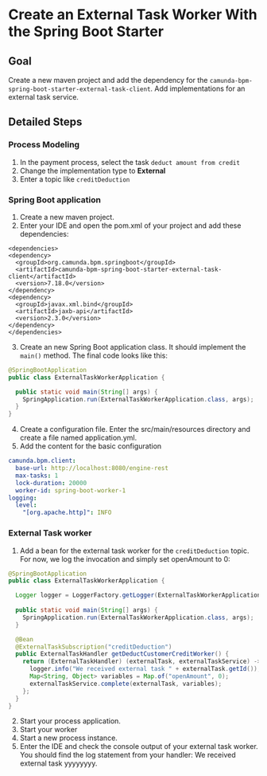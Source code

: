 # Create an External Task Worker With the Spring Boot Starter

## Goal

Create a new maven project and add the dependency for the `camunda-bpm-spring-boot-starter-external-task-client`.
Add implementations for an external task service.

## Detailed Steps
### Process Modeling
1. In the payment process, select the task `deduct amount from credit`
2. Change the implementation type to **External**
3. Enter a topic like `creditDeduction`

### Spring Boot application
1. Create a new maven project.
2. Enter your IDE and open the pom.xml of your project and add these dependencies:
```
<dependencies>
<dependency>
  <groupId>org.camunda.bpm.springboot</groupId>
  <artifactId>camunda-bpm-spring-boot-starter-external-task-client</artifactId>
  <version>7.18.0</version>
</dependency>
<dependency>
  <groupId>javax.xml.bind</groupId>
  <artifactId>jaxb-api</artifactId>
  <version>2.3.0</version>
</dependency>
</dependencies>
```
3. Create an new Spring Boot application class. It should implement the `main()` method. The final code looks like this:
```java
@SpringBootApplication
public class ExternalTaskWorkerApplication {

  public static void main(String[] args) {
    SpringApplication.run(ExternalTaskWorkerApplication.class, args);
  }
}
```
4. Create a configuration file. Enter the src/main/resources directory and create a file named application.yml.
5. Add the content for the basic configuration
```yaml
camunda.bpm.client:
  base-url: http://localhost:8080/engine-rest
  max-tasks: 1
  lock-duration: 20000
  worker-id: spring-boot-worker-1
logging:
  level:
    "[org.apache.http]": INFO
```

### External Task worker
1. Add a bean for the external task worker for the `creditDeduction` topic. For now, we log the invocation and simply set openAmount to 0:
```java
@SpringBootApplication
public class ExternalTaskWorkerApplication {

  Logger logger = LoggerFactory.getLogger(ExternalTaskWorkerApplication.class);
  
  public static void main(String[] args) {
    SpringApplication.run(ExternalTaskWorkerApplication.class, args);
  }

  @Bean
  @ExternalTaskSubscription("creditDeduction")
  public ExternalTaskHandler getDeductCustomerCreditWorker() {
    return (ExternalTaskHandler) (externalTask, externalTaskService) -> {
      logger.info("We received external task " + externalTask.getId());
      Map<String, Object> variables = Map.of("openAmount", 0);
      externalTaskService.complete(externalTask, variables);
    };
  }
}
```
2. Start your process application.
3. Start your worker
4. Start a new process instance.
5. Enter the IDE and check the console output of your external task worker. You should find the log statement from your handler: We received external task yyyyyyyy.